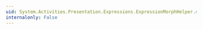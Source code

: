 ```yaml
---
uid: System.Activities.Presentation.Expressions.ExpressionMorphHelper.#ctor
internalonly: False
---
```

